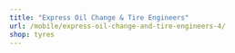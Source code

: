 ```yaml
---
title: "Express Oil Change & Tire Engineers"
url: /mobile/express-oil-change-and-tire-engineers-4/
shop: tyres
---
```

